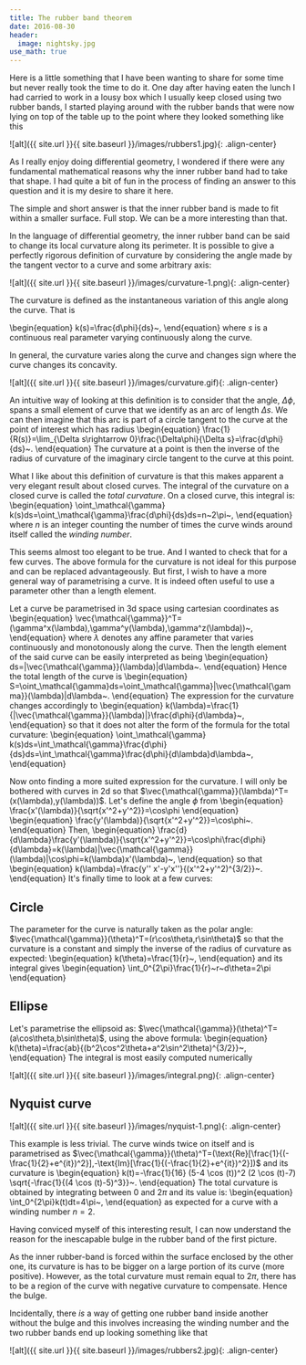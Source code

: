 ```yaml
---
title: The rubber band theorem
date: 2016-08-30
header:
  image: nightsky.jpg
use_math: true
---
```


Here is a little something that I have been wanting to share for some time but never really took the time to do it.
One day after having eaten the lunch I had carried to work in a lousy box which I usually keep closed using two rubber bands, I started playing around with the rubber bands that were now lying on top of the table up to the point where they looked something like this

![alt]({{ site.url }}{{ site.baseurl }}/images/rubbers1.jpg){: .align-center}

As I really enjoy doing differential geometry, I wondered if there were any fundamental mathematical reasons why the inner rubber band had to take that shape. I had quite a bit of fun in the process of finding an answer to this question and it is my desire to share it here.

The simple and short answer is that the inner rubber band is made to fit within a smaller surface. Full stop. We can be a more interesting than that.

In the language of differential geometry, the inner rubber band can be said to change its local curvature along its perimeter. It is possible to give a perfectly rigorous definition of curvature by considering the angle made by the tangent vector to a curve and some arbitrary axis:


![alt]({{ site.url }}{{ site.baseurl }}/images/curvature-1.png){: .align-center}

The curvature is defined as the instantaneous variation of this angle along the curve. That is

\begin{equation}
k(s)=\frac{d\phi}{ds}~,
\end{equation}
where $s$ is a continuous real parameter varying continuously along the curve.

In general, the curvature varies along the curve and changes sign where the curve changes its concavity.

![alt]({{ site.url }}{{ site.baseurl }}/images/curvature.gif){: .align-center}

An intuitive way of looking at this definition is to consider that the angle, $\Delta\phi$, spans a small element of curve that we identify as an arc of length $\Delta s$. We can then imagine that this arc is part of a circle tangent to the curve at the point of interest which has radius
\begin{equation}
\frac{1}{R(s)}=\lim_{\Delta s\rightarrow 0}\frac{\Delta\phi}{\Delta s}=\frac{d\phi}{ds}~.
\end{equation}
The curvature at a point is then the inverse of the radius of curvature of the imaginary circle tangent to the curve at this point.

What I like about this definition of curvature is that this makes apparent a very elegant result about closed curves. The integral of the curvature on a closed curve is called the *total curvature*. On a closed curve, this integral is:
\begin{equation}
\oint_\mathcal{\gamma} k(s)ds=\oint_\mathcal{\gamma}\frac{d\phi}{ds}ds=n~2\pi~,
\end{equation}
where $n$ is an integer counting the number of times the curve winds around itself called the *winding number*.

This seems almost too elegant to be true. And I wanted to check that for a few curves. The above formula for the curvature is not ideal for this purpose and can be replaced advantageously. But first, I wish to have a more general way of parametrising a curve. It is indeed often useful to use a parameter other than a length element.

Let a curve be parametrised in 3d space using cartesian coordinates as
\begin{equation}
\vec{\mathcal{\gamma}}^T=(\gamma^x(\lambda),\gamma^y(\lambda),\gamma^z(\lambda))~,
\end{equation}
where $\lambda$ denotes any affine parameter that varies continuously and monotonously along the curve. Then the length element of the said curve can be easily interpreted as being
\begin{equation}
ds=|\vec{\mathcal{\gamma}}(\lambda)|d\lambda~.
\end{equation}
Hence the total length of the curve is
\begin{equation}
S=\oint_\mathcal{\gamma}ds=\oint_\mathcal{\gamma}|\vec{\mathcal{\gamma}}(\lambda)|d\lambda~.
\end{equation}
The expression for the curvature changes accordingly to
\begin{equation}
k(\lambda)=\frac{1}{|\vec{\mathcal{\gamma}}(\lambda)|}\frac{d\phi}{d\lambda}~,
\end{equation}
so that it does not alter the form of the formula for the total curvature:
\begin{equation}
\oint_\mathcal{\gamma} k(s)ds=\int_\mathcal{\gamma}\frac{d\phi}{ds}ds=\int_\mathcal{\gamma}\frac{d\phi}{d\lambda}d\lambda~,
\end{equation}

Now onto finding a more suited expression for the curvature. I will only be bothered with curves in 2d so that $\vec{\mathcal{\gamma}}(\lambda)^T=(x(\lambda),y(\lambda))$. Let's define the angle $\phi$ from
\begin{equation}
\frac{x'(\lambda)}{\sqrt{x'^2+y'^2}}=\cos\phi
\end{equation}
\begin{equation}
\frac{y'(\lambda)}{\sqrt{x'^2+y'^2}}=\cos\phi~.
\end{equation}
Then,
\begin{equation}
\frac{d}{d\lambda}\frac{y'(\lambda)}{\sqrt{x'^2+y'^2}}=\cos\phi\frac{d\phi}{d\lambda}=k(\lambda)|\vec{\mathcal{\gamma}}(\lambda)|\cos\phi=k(\lambda)x'(\lambda)~,
\end{equation}
so that
\begin{equation}
k(\lambda)=\frac{y'' x'-y'x''}{(x'^2+y'^2)^{3/2}}~.
\end{equation}
It's finally time to look at a few curves:

Circle
------
The parameter for the curve is naturally taken as the polar angle:  $\vec{\mathcal{\gamma}}(\theta)^T=(r\cos\theta,r\sin\theta)$ so that the curvature is a constant and simply the inverse of the radius of curvature as expected:
\begin{equation}
k(\theta)=\frac{1}{r}~,
\end{equation}
and its integral gives
\begin{equation}
\int_0^{2\pi}\frac{1}{r}~r~d\theta=2\pi
\end{equation}

Ellipse
------
Let's parametrise the ellipsoid as:  $\vec{\mathcal{\gamma}}(\theta)^T=(a\cos\theta,b\sin\theta)$, using the above formula:
\begin{equation}
k(\theta)=\frac{ab}{(b^2\cos^2\theta+a^2\sin^2\theta)^{3/2}}~,
\end{equation}
The integral is most easily computed numerically

![alt]({{ site.url }}{{ site.baseurl }}/images/integral.png){: .align-center}

Nyquist curve
------

![alt]({{ site.url }}{{ site.baseurl }}/images/nyquist-1.png){: .align-center}

This example is less trivial. The curve winds twice on itself and is parametrised as $\vec{\mathcal{\gamma}}(\theta)^T=(\text{Re}[\frac{1}{(-\frac{1}{2}+e^{it})^2}],-\text{Im}[\frac{1}{(-\frac{1}{2}+e^{it})^2}])$ and its curvature is
\begin{equation}
k(t)=-\frac{1}{16} (5-4 \cos (t))^2 (2 \cos (t)-7) \sqrt{-\frac{1}{(4 \cos
   (t)-5)^3}}~.
\end{equation}
The total curvature is obtained by integrating between $0$ and $2\pi$ and its value is:
\begin{equation}
\int_0^{2\pi}k(t)dt=4\pi~,
\end{equation}
as expected for a curve with a winding number $n=2$.

Having conviced myself of this interesting result, I can now understand the reason for the inescapable bulge in the rubber band of the first picture.

As the inner rubber-band is forced within the surface enclosed by the other one, its curvature is has to be bigger on a large portion of its curve (more positive). However, as the total curvature must remain equal to $2\pi$, there has to be a region of the curve with negative curvature to compensate. Hence the bulge.

Incidentally, there *is* a way of getting one rubber band inside another without the bulge and this involves increasing the winding number and the two rubber bands end up looking something like that

![alt]({{ site.url }}{{ site.baseurl }}/images/rubbers2.jpg){: .align-center}
